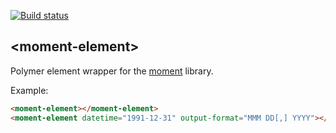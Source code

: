 [![Build status][travis-image]][travis-url]

## \<moment-element\>

Polymer element wrapper for the [moment](https://github.com/moment/moment) library.

Example:
<!---
```
<custom-element-demo>
  <template>
    <script src="../webcomponentsjs/webcomponents-lite.js"></script>
    <link rel="import" href="moment-element.html">
    <next-code-block></next-code-block>
  </template>
</custom-element-demo>
```
-->
```html
<moment-element></moment-element>
<moment-element datetime="1991-12-31" output-format="MMM DD[,] YYYY"></moment-element>
```

[travis-image]: https://travis-ci.org/abdonrd/moment-element.svg?branch=master
[travis-url]: https://travis-ci.org/abdonrd/moment-element
